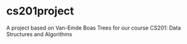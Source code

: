 # cs201project
A project based on Van-Emde Boas Trees for our course CS201: Data Structures and Algorithms
